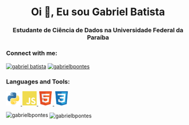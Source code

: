 <h1 align="center">Oi 👋, Eu sou Gabriel Batista</h1>
<h3 align="center">Estudante de Ciência de Dados na Universidade Federal da Paraíba</h3>

<h3 align="left">Connect with me:</h3>
<p align="left">
<a href="https://www.linkedin.com/in/gabriel-batista-2152a9276/" target="blank"><img align="center" src="https://raw.githubusercontent.com/rahuldkjain/github-profile-readme-generator/master/src/images/icons/Social/linked-in-alt.svg" alt="gabriel batista" height="30" width="40" /></a>
<a href="https://www.instagram.com/whatjapa/?next=%2F" target="blank"><img align="center" src="https://raw.githubusercontent.com/rahuldkjain/github-profile-readme-generator/master/src/images/icons/Social/instagram.svg" alt="gabrielbpontes" height="30" width="40" /></a>
</p>

<h3 align="left">Languages and Tools:</h3>
<a href="https://www.python.org" target="_blank" rel="noreferrer"> <img src="https://raw.githubusercontent.com/devicons/devicon/master/icons/python/python-original.svg" alt="python" width="40" height="40"/> </a> <a href="https://www.javascript.com/" target="_blank" rel="noreferrer"> <img src="https://raw.githubusercontent.com/devicons/devicon/master/icons/javascript/javascript-plain.svg" alt="javascript" width="40" height="40"/> </a> <a href="https://www.w3.org/html/" target="_blank" rel="noreferrer"> <img src="https://raw.githubusercontent.com/devicons/devicon/master/icons/html5/html5-original.svg" alt="HTML-CSS" width="40" height="40"/> </a> </a> <a href="https://developer.mozilla.org/pt-BR/docs/Web/CSS" target="_blank" rel="noreferrer"> <img src="https://raw.githubusercontent.com/devicons/devicon/master/icons/css3/css3-original.svg" alt="CSS" width="40" height="40"/> </a>

<p><img align="left" src="https://github-readme-stats.vercel.app/api/top-langs?username=gabrielbpontes&show_icons=true&locale=en&layout=compact&theme=algolia" alt="gabrielbpontes" /></p>

<p>&nbsp;<img align="center" src="https://github-readme-stats.vercel.app/api?username=gabrielbpontes&show_icons=true&locale=en&theme=algolia" alt="gabrielbpontes" /></p>

